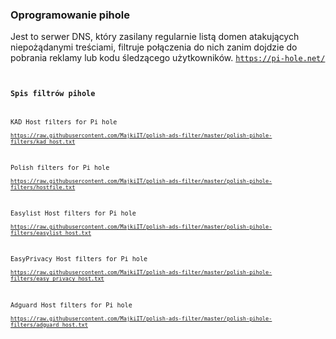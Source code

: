 ### Oprogramowanie pihole

Jest to serwer DNS, który zasilany regularnie listą domen atakujących niepożądanymi treściami, filtruje połączenia do nich zanim dojdzie do pobrania reklamy lub kodu śledzącego użytkowników.
<code>https://pi-hole.net/<code>


### Spis filtrów pihole

KAD Host filters for Pi hole                                                      
<code>https://raw.githubusercontent.com/MajkiIT/polish-ads-filter/master/polish-pihole-filters/kad_host.txt</code>

Polish filters for Pi hole                                                      
<code>https://raw.githubusercontent.com/MajkiIT/polish-ads-filter/master/polish-pihole-filters/hostfile.txt</code>

Easylist Host filters for Pi hole                                                      
<code>https://raw.githubusercontent.com/MajkiIT/polish-ads-filter/master/polish-pihole-filters/easylist_host.txt</code>

EasyPrivacy Host filters for Pi hole                                                       
<code>https://raw.githubusercontent.com/MajkiIT/polish-ads-filter/master/polish-pihole-filters/easy_privacy_host.txt</code>

Adguard Host filters for Pi hole                                                      
<code>https://raw.githubusercontent.com/MajkiIT/polish-ads-filter/master/polish-pihole-filters/adguard_host.txt</code>
